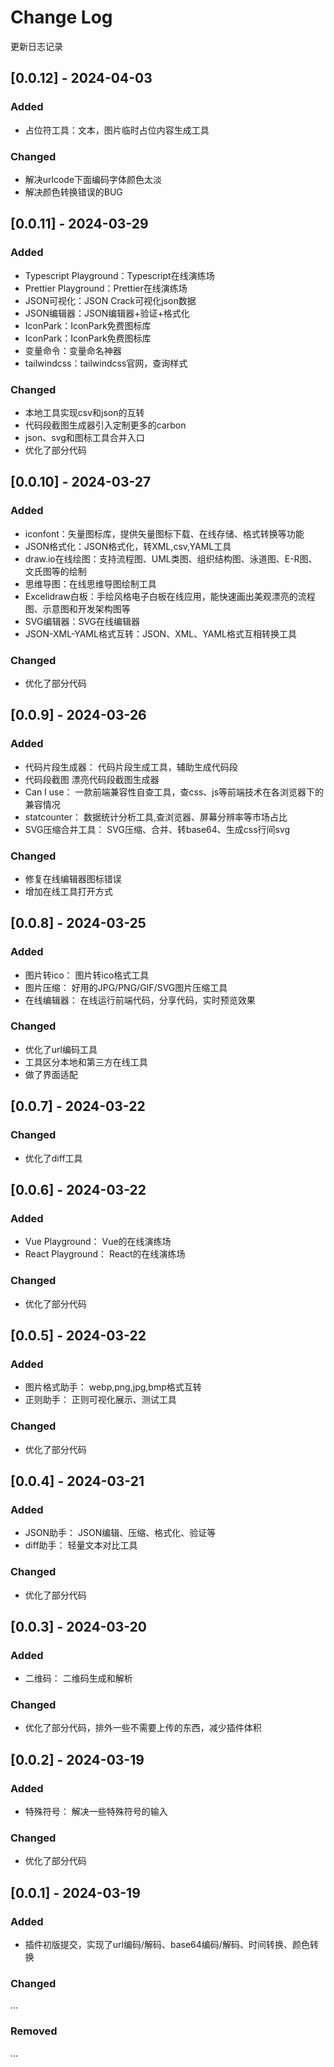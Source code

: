 # Change Log
更新日志记录
## [0.0.12] - 2024-04-03
### Added
- 占位符工具：文本，图片临时占位内容生成工具

### Changed
- 解决urlcode下面编码字体颜色太淡
- 解决颜色转换错误的BUG

## [0.0.11] - 2024-03-29
### Added
- Typescript Playground：Typescript在线演练场
- Prettier Playground：Prettier在线演练场
- JSON可视化：JSON Crack可视化json数据
- JSON编辑器：JSON编辑器+验证+格式化
- IconPark：IconPark免费图标库
- IconPark：IconPark免费图标库
- 变量命令：变量命名神器
- tailwindcss：tailwindcss官网，查询样式

### Changed
- 本地工具实现csv和json的互转
- 代码段截图生成器引入定制更多的carbon
- json、svg和图标工具合并入口
- 优化了部分代码

## [0.0.10] - 2024-03-27
### Added
- iconfont：矢量图标库，提供矢量图标下载、在线存储、格式转换等功能
- JSON格式化：JSON格式化，转XML,csv,YAML工具
- draw.io在线绘图：支持流程图、UML类图、组织结构图、泳道图、E-R图、文氏图等的绘制
- 思维导图：在线思维导图绘制工具
- Excelidraw白板：手绘风格电子白板在线应用，能快速画出美观漂亮的流程图、示意图和开发架构图等
- SVG编辑器：SVG在线编辑器
- JSON-XML-YAML格式互转：JSON、XML、YAML格式互相转换工具

### Changed
- 优化了部分代码

## [0.0.9] - 2024-03-26
### Added
- 代码片段生成器： 代码片段生成工具，辅助生成代码段
- 代码段截图 漂亮代码段截图生成器
- Can I use： 一款前端兼容性自查工具，查css、js等前端技术在各浏览器下的兼容情况
- statcounter： 数据统计分析工具,查浏览器、屏幕分辨率等市场占比
- SVG压缩合并工具： SVG压缩、合并、转base64、生成css行间svg

### Changed
- 修复在线编辑器图标错误
- 增加在线工具打开方式

## [0.0.8] - 2024-03-25
### Added
- 图片转ico： 图片转ico格式工具
- 图片压缩： 好用的JPG/PNG/GIF/SVG图片压缩工具
- 在线编辑器： 在线运行前端代码，分享代码，实时预览效果

### Changed
- 优化了url编码工具
- 工具区分本地和第三方在线工具
- 做了界面适配

## [0.0.7] - 2024-03-22
### Changed
- 优化了diff工具

## [0.0.6] - 2024-03-22
### Added
- Vue Playground： Vue的在线演练场
- React Playground： React的在线演练场

### Changed
- 优化了部分代码

## [0.0.5] - 2024-03-22
### Added
- 图片格式助手： webp,png,jpg,bmp格式互转
- 正则助手： 正则可视化展示、测试工具

### Changed
- 优化了部分代码

## [0.0.4] - 2024-03-21
### Added
- JSON助手： JSON编辑、压缩、格式化、验证等
- diff助手： 轻量文本对比工具

### Changed
- 优化了部分代码

## [0.0.3] - 2024-03-20
### Added
- 二维码： 二维码生成和解析

### Changed
- 优化了部分代码，排外一些不需要上传的东西，减少插件体积

## [0.0.2] - 2024-03-19
### Added
- 特殊符号： 解决一些特殊符号的输入

### Changed
- 优化了部分代码

## [0.0.1] - 2024-03-19
### Added
- 插件初版提交，实现了url编码/解码、base64编码/解码、时间转换、颜色转换

### Changed
...
### Removed
...
